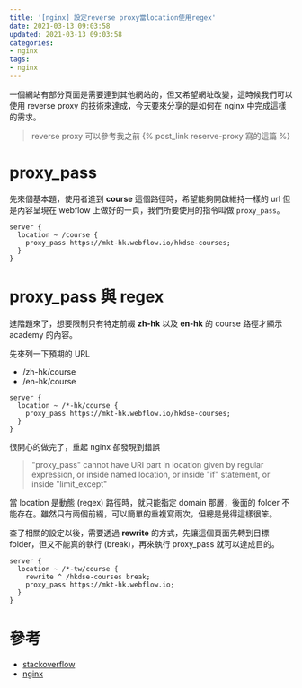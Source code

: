```yaml
---
title: '[nginx] 設定reverse proxy當location使用regex'
date: 2021-03-13 09:03:58
updated: 2021-03-13 09:03:58
categories:
- nginx
tags:
- nginx
---
```


一個網站有部分頁面是需要連到其他網站的，但又希望網址改變，這時候我們可以使用 reverse proxy 的技術來達成，今天要來分享的是如何在 nginx 中完成這樣的需求。

> reverse proxy 可以參考我之前 {% post_link reserve-proxy 寫的這篇 %}

<!-- more -->

# proxy_pass

先來個基本題，使用者進到 **course** 這個路徑時，希望能夠開啟維持一樣的 url 但是內容呈現在 webflow 上做好的一頁，我們所要使用的指令叫做 `proxy_pass`。

```nginx
server {
  location ~ /course {
    proxy_pass https://mkt-hk.webflow.io/hkdse-courses;
  }
}
```

# proxy_pass 與 regex

進階題來了，想要限制只有特定前綴 **zh-hk** 以及 **en-hk** 的 course 路徑才顯示 academy 的內容。

先來列一下預期的 URL

* /zh-hk/course
* /en-hk/course

```nginx
server {
  location ~ /*-hk/course {
    proxy_pass https://mkt-hk.webflow.io/hkdse-courses;
  }
}
```

很開心的做完了，重起 nginx 卻發現到錯誤

> "proxy_pass" cannot have URI part in location given by regular expression, or inside named location, or inside "if" statement, or inside "limit_except"

當 location 是動態 (regex) 路徑時，就只能指定 domain 那層，後面的 folder 不能存在。雖然只有兩個前綴，可以簡單的重複寫兩次，但總是覺得這樣很笨。

查了相關的設定以後，需要透過 **rewrite** 的方式，先讓這個頁面先轉到目標 folder，但又不能真的執行 (break)，再來執行 proxy_pass 就可以達成目的。

```nginx
server {
  location ~ /*-tw/course {
    rewrite ^ /hkdse-courses break;
    proxy_pass https://mkt-hk.webflow.io;
  }
}
```

# 參考

* [stackoverflow](https://stackoverflow.com/questions/53353572/proxy-pass-cannot-have-uri-part-in-location-given-by-regular-expression)
* [nginx](http://nginx.org/en/docs/http/ngx_http_rewrite_module.html#break)